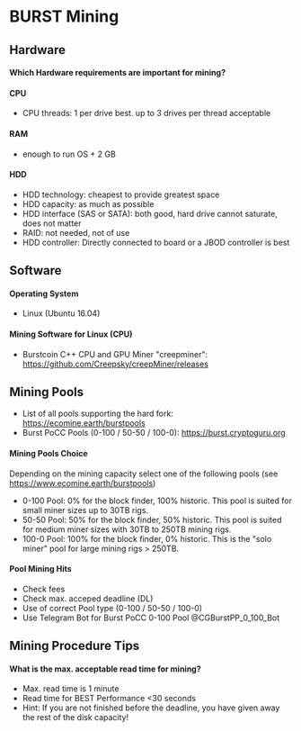 # BURST Mining

## Hardware

#### Which Hardware requirements are important for mining?

#### CPU
* CPU threads: 1 per drive best. up to 3 drives per thread acceptable

#### RAM
* enough to run OS + 2 GB

#### HDD
* HDD technology: cheapest to provide greatest space
* HDD capacity: as much as possible
* HDD interface (SAS or SATA): both good, hard drive cannot saturate, does not matter
* RAID: not needed, not of use
* HDD controller: Directly connected to board or a JBOD controller is best

## Software

#### Operating System
* Linux (Ubuntu 16.04)

#### Mining Software for Linux (CPU)
* Burstcoin C++ CPU and GPU Miner "creepminer": https://github.com/Creepsky/creepMiner/releases

## Mining Pools
* List of all pools supporting the hard fork: https://ecomine.earth/burstpools
* Burst PoCC Pools (0-100 / 50-50 / 100-0): https://burst.cryptoguru.org

#### Mining Pools Choice
Depending on the mining capacity select one of the following pools (see https://www.ecomine.earth/burstpools)
* 0-100 Pool: 0% for the block finder, 100% historic. This pool is suited for small miner sizes up to 30TB rigs.
* 50-50 Pool: 50% for the block finder, 50% historic. This pool is suited for medium miner sizes with 30TB to 250TB mining rigs.
* 100-0 Pool: 100% for the block finder, 0% historic. This is the "solo miner" pool for large mining rigs > 250TB.

#### Pool Mining Hits
* Check fees
* Check max. acceped deadline (DL)
* Use of correct Pool type (0-100 / 50-50 / 100-0)
* Use Telegram Bot for Burst PoCC 0-100 Pool @CGBurstPP_0_100_Bot


## Mining Procedure Tips

#### What is the max. acceptable read time for mining?
* Max. read time is 1 minute
* Read time for BEST Performance <30 seconds
* Hint: If you are not finished before the deadline, you have given away the rest of the disk capacity!

